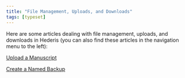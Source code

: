 ```yaml
---
title: "File Management, Uploads, and Downloads"
tags: [typeset]
---
```

 
<html><body><section data-type="chapter" class="hsecchapter" data-hederis-type="hsecchapter" id="intro-file-management" data-pi-attrs="id: intro-file-management; data-tags: typeset;" role="doc-chapter" data-tags="typeset" data-author-name=" " data-book-title=" " title="File Management, Uploads, and Downloads"><p class="hblkp" data-hederis-type="hblkp" id="pA7I2SgYx">Here are some articles dealing with file management, uploads, and downloads in Hederis (you can also find these articles in the navigation menu to the left): </p><p class="hblkp" data-hederis-type="hblkp" id="pUbE4I257"><a href="{% link _docs/upload-a-manuscript.md %}" data-hederis-type="hspana" id="pQfCNLDxv"><span class="Hyperlink" data-hederis-type="hspnspan" id="pU9Ju8xIV">Upload a Manuscript</span></a></p><p class="hblkp" data-hederis-type="hblkp" id="pQxW1G7nv"><a href="{% link _docs/snapshots.md %}" data-hederis-type="hspana" id="px6QFAZo5"><span class="Hyperlink" data-hederis-type="hspnspan" id="pdVZmmEDF">Create a Named Backup</span></a></p></section></body></html>
